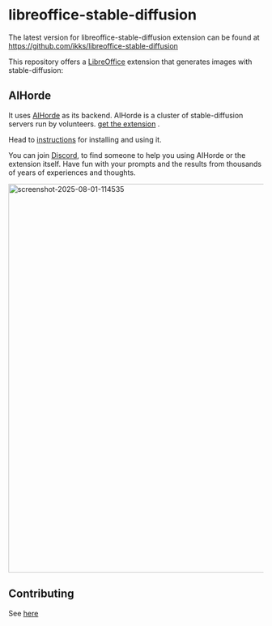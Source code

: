 # libreoffice-stable-diffusion

The latest version for libreoffice-stable-diffusion extension can be found at
https://github.com/ikks/libreoffice-stable-diffusion

This repository offers a [LibreOffice](https://libreoffice.org) extension that
generates images with stable-diffusion:

## AIHorde

It uses [AIHorde](https://aihorde.net) as its backend.
AIHorde is a cluster of stable-diffusion servers run by
volunteers. [get the extension](https://extensions.libreoffice.org/en/extensions/show/99431)
.

Head to [instructions](/docs/README.md) for installing and using it.

You can join [Discord](https://discord.gg/PmxqTjUB),
to find someone to help you using AIHorde or the extension itself.
Have fun with your prompts and the results from thousands of years
of experiences and thoughts.

<img width="1366" height="768" alt="screenshot-2025-08-01-114535" src="https://github.com/user-attachments/assets/3aa726f7-4133-4374-bf59-1da79ad90baf" />


## Contributing

See [here](/docs/CONTRIBUTING.md)
